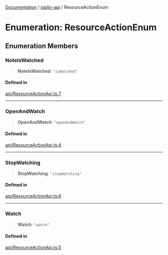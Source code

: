 [Documentation](../../packages.md) / [joplin-api](../index.md) / ResourceActionEnum

# Enumeration: ResourceActionEnum

## Enumeration Members

### NoteIsWatched

> **NoteIsWatched**: `"isWatched"`

#### Defined in

[api/ResourceActionApi.ts:7](https://github.com/rxliuli/joplin-utils/blob/485409801cf7c952cfefe9e29020115fe6abec36/packages/joplin-api/src/api/ResourceActionApi.ts#L7)

---

### OpenAndWatch

> **OpenAndWatch**: `"openAndWatch"`

#### Defined in

[api/ResourceActionApi.ts:4](https://github.com/rxliuli/joplin-utils/blob/485409801cf7c952cfefe9e29020115fe6abec36/packages/joplin-api/src/api/ResourceActionApi.ts#L4)

---

### StopWatching

> **StopWatching**: `"stopWatching"`

#### Defined in

[api/ResourceActionApi.ts:6](https://github.com/rxliuli/joplin-utils/blob/485409801cf7c952cfefe9e29020115fe6abec36/packages/joplin-api/src/api/ResourceActionApi.ts#L6)

---

### Watch

> **Watch**: `"watch"`

#### Defined in

[api/ResourceActionApi.ts:5](https://github.com/rxliuli/joplin-utils/blob/485409801cf7c952cfefe9e29020115fe6abec36/packages/joplin-api/src/api/ResourceActionApi.ts#L5)
